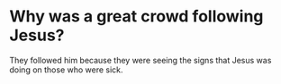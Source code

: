 # Why was a great crowd following Jesus?

They followed him because they were seeing the signs that Jesus was doing on those who were sick.
